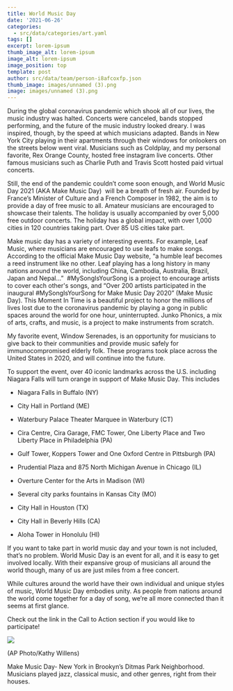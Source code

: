 ```yaml
---
title: World Music Day
date: '2021-06-26'
categories:
  - src/data/categories/art.yaml
tags: []
excerpt: lorem-ipsum
thumb_image_alt: lorem-ipsum
image_alt: lorem-ipsum
image_position: top
template: post
author: src/data/team/person-i8afcoxfp.json
thumb_image: images/unnamed (3).png
image: images/unnamed (3).png
---
```

During the global coronavirus pandemic which shook all of our lives, the music industry was halted. Concerts were canceled, bands stopped performing, and the future of the music industry looked dreary. I was inspired, though, by the speed at which musicians adapted. Bands in New York City playing in their apartments through their windows for onlookers on the streets below went viral. Musicians such as Coldplay, and my personal favorite, Rex Orange County, hosted free instagram live concerts. Other famous musicians such as Charlie Puth and Travis Scott hosted paid virtual concerts. 

Still, the end of the pandemic couldn’t come soon enough, and World Music Day 2021 (AKA Make Music Day)  will be a breath of fresh air. Founded by France’s Minister of Culture and a French Composer in 1982, the aim is to provide a day of free music to all. Amateur musicians are encouraged to showcase their talents. The holiday is usually accompanied by over 5,000 free outdoor concerts. The holiday has a global impact, with over 1,000 cities in 120 countries taking part. Over 85 US cities take part. 

Make music day has a variety of interesting events. For example, Leaf Music, where musicians are encouraged to use leafs to make songs. According to the official Make Music Day website, “a humble leaf becomes a reed instrument like no other. Leaf playing has a long history in many nations around the world, including China, Cambodia, Australia, Brazil, Japan and Nepal...”  #MySongIsYourSong is a project to encourage artists to cover each other's songs, and “Over 200 artists participated in the inaugural #MySongIsYourSong for Make Music Day 2020” (Make Music Day). This Moment In Time is a beautiful project to honor the millions of lives lost due to the coronavirus pandemic by playing a gong in public spaces around the world for one hour, uninterrupted. Junko Phonics, a mix of arts, crafts, and music, is a project to make instruments from scratch. 

My favorite event, Window Serenades, is an opportunity for musicians to give back to their communities and provide music safely for immunocompromised elderly folk. These programs took place across the United States in 2020, and will continue into the future. 

To support the event, over 40 iconic landmarks across the U.S. including Niagara Falls will turn orange in support of Make Music Day. This includes

*   Niagara Falls in Buffalo (NY)

*   City Hall in Portland (ME)

*   Waterbury Palace Theater Marquee in Waterbury (CT)

*   Cira Centre, Cira Garage, FMC Tower, One Liberty Place and Two Liberty Place in Philadelphia (PA)

*   Gulf Tower, Koppers Tower and One Oxford Centre in Pittsburgh (PA)

*   Prudential Plaza and 875 North Michigan Avenue in Chicago (IL)

*   Overture Center for the Arts in Madison (WI)

*   Several city parks fountains in Kansas City (MO)

*   City Hall in Houston (TX)

*   City Hall in Beverly Hills (CA)

*   Aloha Tower in Honolulu (HI)

If you want to take part in world music day and your town is not included, that’s no problem. World Music Day is an event for all, and it is easy to get involved locally. With their expansive group of musicians all around the world though, many of us are just miles from a free concert. 

While cultures around the world have their own individual and unique styles of music, World Music Day embodies unity. As people from nations around the world come together for a day of song, we’re all more connected than it seems at first glance. 

Check out the link in the Call to Action section if you would like to participate!



![](https://lh5.googleusercontent.com/xYSD1wo9vBoMTeyEzXOQVBmEtjM8VXCI4VIpwWfErgrh8K4lYZkNyldXkF33WRo6ncD7FmMTf67\_QkNF-juJblaha8FLK8aTjKkBMao5PVsRSsOteZFksrP-y3YwnVtx7ZB2Tc0t)


(AP Photo/Kathy Willens)

Make Music Day- New York in Brookyn’s Ditmas Park Neighborhood. Musicians played jazz, classical music, and other genres, right from their houses. 
